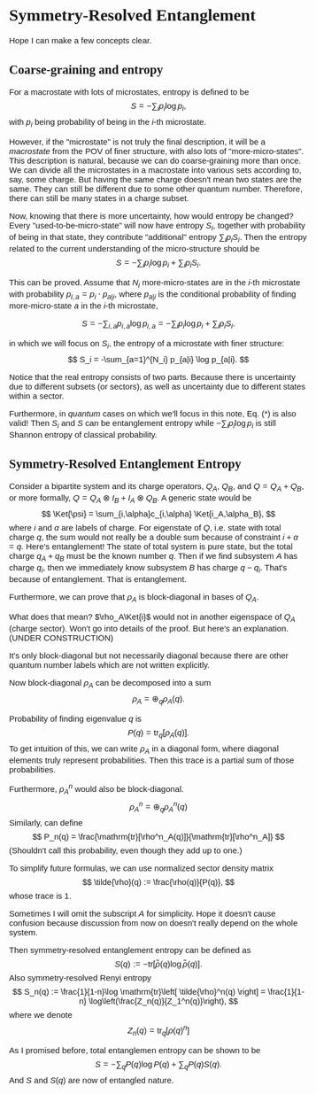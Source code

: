 # Symmetry-Resolved Entanglement

Hope I can make a few concepts clear.

## Coarse-graining and entropy
For a macrostate with lots of microstates, entropy is defined to be
$$
S = -\sum_{i}p_i\log p_i,
$$
with $p_i$ being probability of being in the $i$-th microstate.

However, if the "microstate" is not truly the final description, it will be a *macrostate* from the POV of finer structure, with also lots of "more-micro-states". This description is natural, because we can do coarse-graining more than once. We can divide all the microstates in a macrostate into various sets according to, say, some charge. But having the same charge doesn't mean two states are the same. They can still be different due to some other quantum number. Therefore, there can still be many states in a charge subset.

Now, knowing that there is more uncertainty, how would entropy be changed? Every "used-to-be-micro-state" will now have entropy $S_i$, together with probability of being in that state, they contribute "additional" entropy $\sum_i p_i S_i$. Then the entropy related to the current understanding of the micro-structure should be 
$$
S = -\sum_{i}p_i\log p_i + \sum_i p_i S_i. \tag{*}
$$

This can be proved. Assume that $N_i$ more-micro-states are in the $i$-th microstate with probability $p_{i,a} = p_i\cdot p_{a|i}$, where $p_{a|i}$ is the conditional probability of finding more-micro-state $a$ in the $i$-th microstate, 

$$
S = -\sum_{i,a}p_{i,a}\log p_{i,a} = -\sum_{i}p_i\log p_i + \sum_i p_i S_i.
$$

in which we will focus on $S_i$, the entropy of a microstate with finer structure:
$$
S_i = -\sum_{a=1}^{N_i} p_{a|i} \log p_{a|i}.
$$

Notice that the real entropy consists of two parts. Because there is uncertainty due to different subsets (or sectors), as well as uncertainty due to different states within a sector.

Furthermore, in *quantum* cases on which we'll focus in this note, Eq. (*) is also valid! Then $S_i$ and $S$ can be entanglement entropy while $-\sum_{i}p_i\log p_i$ is still Shannon entropy of classical probability.


## Symmetry-Resolved Entanglement Entropy
Consider a bipartite system and its charge operators, $Q_A$, $Q_B$, and $Q = Q_A+Q_B$, or more formally, $Q = Q_A \otimes I_B + I_A \otimes Q_B$. A generic state would be
$$
\Ket{\psi} = \sum_{i,\alpha}c_{i,\alpha} \Ket{i_A,\alpha_B},
$$
where $i$ and $\alpha$ are labels of charge. For eigenstate of $Q$, i.e. state with total charge $q$, the sum would not really be a double sum because of constraint $i+\alpha=q$. Here's entanglement! The state of total system is pure state, but the total charge $q_A+q_B$ must be the known number $q$. Then if we find subsystem $A$ has charge $q_i$, then we immediately know subsystem $B$ has charge $q-q_i$. That's because of entanglement. That is entanglement.

Furthermore, we can prove that $\rho_A$ is block-diagonal in bases of $Q_A$.

What does that mean? $\rho_A\Ket{i}$ would not in another eigenspace of $Q_A$ (charge sector). Won't go into details of the proof. But here's an explanation. (UNDER CONSTRUCTION)

It's only block-diagonal but not necessarily diagonal because there are other quantum number labels which are not written explicitly.

Now block-diagonal $\rho_A$ can be decomposed into a sum
$$
\rho_A = \oplus_q \rho_A(q).
$$

Probability of finding eigenvalue $q$ is
$$
P(q) = \mathrm{tr}_q[\rho_A(q)].
$$
To get intuition of this, we can write $\rho_A$ in a diagonal form, where diagonal elements truly represent probabilities. Then this trace is a partial sum of those probabilities.

Furthermore, $\rho_A^n$ would also be block-diagonal.
$$
\rho_A^n = \oplus_q \rho^n_A(q)
$$
Similarly, can define 
$$
P_n(q) = \frac{\mathrm{tr}[\rho^n_A(q)]}{\mathrm{tr}[\rho^n_A]}
$$
(Shouldn't call this probability, even though they add up to one.)

To simplify future formulas, we can use normalized sector density matrix
$$
\tilde{\rho}(q) := \frac{\rho(q)}{P(q)},
$$
whose trace is 1.

Sometimes I will omit the subscript $A$ for simplicity. Hope it doesn't cause confusion because discussion from now on doesn't really depend on the whole system.

Then symmetry-resolved entanglement entropy can be defined as
$$
S(q) := - \mathrm{tr}\left[ \tilde{\rho}(q) \log \tilde{\rho}(q) \right].
$$
Also symmetry-resolved Renyi entropy
$$
S_n(q) := \frac{1}{1-n}\log \mathrm{tr}\left[ \tilde{\rho}^n(q) \right] = \frac{1}{1-n} \log\left(\frac{Z_n(q)}{Z_1^n(q)}\right),
$$
where we denote
$$
Z_n(q) = \mathrm{tr}_q[\rho(q)^n]
$$

As I promised before, total entanglemen entropy can be shown to be
$$
S = -\sum_{q}P(q)\log P(q) + \sum_q P(q) S(q).
$$
And $S$ and $S(q)$ are now of entangled nature.




<!-- <span style='color:red'></span> -->


<style>
body {
    font-family: sans-serif, Century, Cambria Math; 
    font-size: 15px;
}
h1, h2, h3 {
    font-family: Century;
    font-weight: bold;
}
</style>

<script type="text/javascript" src="http://cdn.mathjax.org/mathjax/latest/MathJax.js?config=TeX-AMS-MML_HTMLorMML"></script>
<script type="text/x-mathjax-config">
        MathJax.Hub.Config({ tex2jax: {inlineMath: [['$', '$']]}, messageStyle: "none" });
</script>